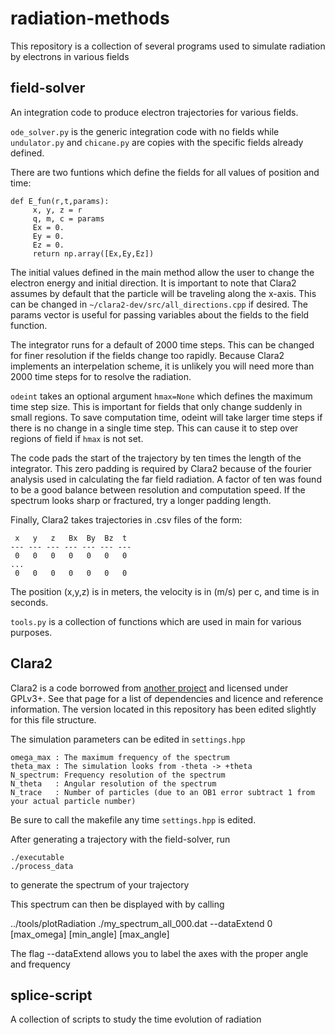 # radiation-methods
This repository is a collection of several programs used to simulate radiation by electrons in various fields

## field-solver
An integration code to produce electron trajectories for various fields. 

`ode_solver.py` is the generic integration code with no fields while `undulator.py` and `chicane.py` are copies with the specific fields already defined. 

There are two funtions which define the fields for all values of position and time:
```
def E_fun(r,t,params):
     x, y, z = r
     q, m, c = params
     Ex = 0.
     Ey = 0.
     Ez = 0.
     return np.array([Ex,Ey,Ez])
```
The initial values defined in the main method allow the user to change the electron energy and initial direction. It is important to note that Clara2 assumes by default that the particle will be traveling along the x-axis. This can be changed in ```~/clara2-dev/src/all_directions.cpp``` if desired. The params vector is useful for passing variables about the fields to the field function.

The integrator runs for a default of 2000 time steps. This can be changed for finer resolution if the fields change too rapidly. Because Clara2 implements an interpelation scheme, it is unlikely you will need more than 2000 time steps for to resolve the radiation. 

`odeint` takes an optional argument `hmax=None` which defines the maximum time step size. This is important for fields that only change suddenly in small regions. To save computation time, odeint will take larger time steps if there is no change in a single time step. This can cause it to step over regions of field if ```hmax``` is not set. 

The code pads the start of the trajectory by ten times the length of the integrator. This zero padding is required by Clara2 because of the fourier analysis used in calculating the far field radiation. A factor of ten was found to be a good balance between resolution and computation speed. If the spectrum looks sharp or fractured, try a longer padding length.

Finally, Clara2 takes trajectories in .csv files of the form:
```
 x   y   z   Bx  By  Bz  t
--- --- --- --- --- --- ---
 0   0   0   0   0   0   0
...
 0   0   0   0   0   0   0
```

The position (x,y,z) is in meters, the velocity is in (m/s) per c, and time is in seconds.

`tools.py` is a collection of functions which are used in main for various purposes.

## Clara2
Clara2 is a code borrowed from [another project](https://github.com/ComputationalRadiationPhysics/clara2) and licensed under GPLv3+. See that page for a list of dependencies and licence and reference information. The version located in this repository has been edited slightly for this file structure. 

The simulation parameters can be edited in `settings.hpp`
```
omega_max : The maximum frequency of the spectrum
theta_max : The simulation looks from -theta -> +theta
N_spectrum: Frequency resolution of the spectrum
N_theta   : Angular resolution of the spectrum
N_trace   : Number of particles (due to an OB1 error subtract 1 from your actual particle number)
```

Be sure to call the makefile any time `settings.hpp` is edited.

After generating a trajectory with the field-solver, run
```
./executable
./process_data
```

to generate the spectrum of your trajectory 

This spectrum can then be displayed with by calling 

../tools/plotRadiation ./my_spectrum_all_000.dat --dataExtend 0 [max_omega] [min_angle] [max_angle]

The flag --dataExtend allows you to label the axes with the proper angle and frequency

## splice-script
A collection of scripts to study the time evolution of radiation 



